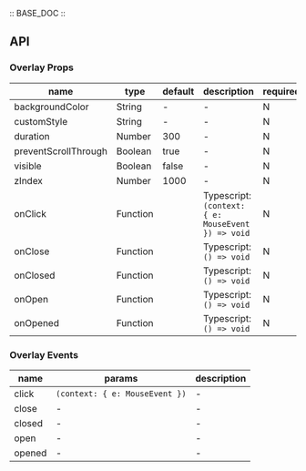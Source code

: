 :: BASE_DOC ::

## API

### Overlay Props

name | type | default | description | required
-- | -- | -- | -- | --
backgroundColor | String | - | \- | N
customStyle | String | - | \- | N
duration | Number | 300 | \- | N
preventScrollThrough | Boolean | true | \- | N
visible | Boolean | false | \- | N
zIndex | Number | 1000 | \- | N
onClick | Function |  | Typescript: `(context: { e: MouseEvent }) => void`<br/> | N
onClose | Function |  | Typescript: `() => void`<br/> | N
onClosed | Function |  | Typescript: `() => void`<br/> | N
onOpen | Function |  | Typescript: `() => void`<br/> | N
onOpened | Function |  | Typescript: `() => void`<br/> | N

### Overlay Events

name | params | description
-- | -- | --
click | `(context: { e: MouseEvent })` | \-
close | \- | \-
closed | \- | \-
open | \- | \-
opened | \- | \-
